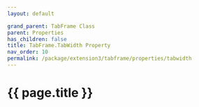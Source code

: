```yaml
---
layout: default

grand_parent: TabFrame Class
parent: Properties
has_children: false
title: TabFrame.TabWidth Property
nav_order: 10
permalink: /package/extension3/tabframe/properties/tabwidth
---
```

# {{ page.title }}
